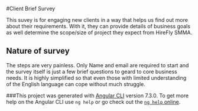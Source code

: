 #Client Brief Survey

This suvey is for engaging new clients in a way that helps us find out more about their requirements. With it, they can provide details of business goals as well determine the scope/size of project they expect from HireFly SMMA.

## Nature of survey

The steps are very painless. Only Name and email are required to start and the survey itself is just a few brief questions to geard to core business needs. It is highly simplified so that even those with limited understanding of the  English language can  cope without much struggle.





###This project was generated with [Angular CLI](https://github.com/angular/angular-cli) version 7.3.0.
To get more help on the Angular CLI use `ng help` or go check out the [`ng help` online](https://github.com/angular/angular-cli/blob/master/README.md).
